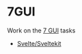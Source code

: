 # 7GUI

Work on the [7 GUI](https://eugenkiss.github.io/7guis/) tasks

- [Svelte/Sveltekit](./svelte)
